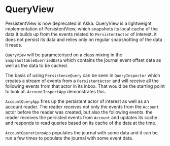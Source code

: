 # QueryView
PersistentView is now deprecated in Akka. QueryView is a lightweight implementation of PersistentView, which snapshots its local cache of the data it builds up from the events related to `PersistentActor` of interest. it does not persist its data and relies only on regular snapshotting of the data it reads. 

`QueryView` will be parameterised on a class mixing in the `SnapshottableQuerriedData` which contains the journal event offset data as well as the data to be cached.

The basis of using `PersistenceQuery` can be seen in `QueryInspector` which creates a stream of events from a `PersistentActor` and will receive all the following events from that actor in its inbox. That would be the starting point to look at. `AccountInspectApp` demonstrates this. 

`AccountQueryApp` fires up the persistent actor of interest as well as an account reader. The reader receives not only the events from the `Account` actor before the reader was created, but also the following events. the reader receives the persisted events from `Account` and updates its cache and responds to read queries based on its cache of the data at the time. 

`AccountOperationsApp` populates the journal with some data and it can be run a few times to populate the journal with some event data.
